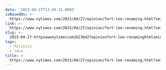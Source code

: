 ```yaml
---
date: '2023-04-27T13:40:31.000Z'
isBasedOn: >-
  https://www.nytimes.com/2023/04/27/opinion/fort-lee-renaming.html?smid=nytcore-ios-share&referringSource=articleShare
link: >-
  https://www.nytimes.com/2023/04/27/opinion/fort-lee-renaming.html?smid=nytcore-ios-share&referringSource=articleShare
slug: >-
  2023-04-27-httpswwwnytimescom20230427opinionfort-lee-renaminghtmlsmidnytcore-ios-shareandreferringsourcearticleshare
tags:
  - Politics
  - race
title: >-
  https://www.nytimes.com/2023/04/27/opinion/fort-lee-renaming.html?smid=nytcore-ios-share&referringSource=articleShare
---
```


